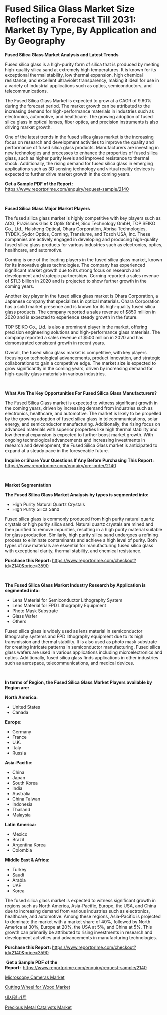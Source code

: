 <p><h1>Fused Silica Glass Market Size Reflecting a Forecast Till 2031: Market By Type, By Application and By Geography</h1></p><p><strong>Fused Silica Glass Market Analysis and Latest Trends</strong></p>
<p><p>Fused silica glass is a high-purity form of silica that is produced by melting high-quality silica sand at extremely high temperatures. It is known for its exceptional thermal stability, low thermal expansion, high chemical resistance, and excellent ultraviolet transparency, making it ideal for use in a variety of industrial applications such as optics, semiconductors, and telecommunications.</p><p>The Fused Silica Glass Market is expected to grow at a CAGR of 9.60% during the forecast period. The market growth can be attributed to the increasing demand for high-performance materials in industries such as electronics, automotive, and healthcare. The growing adoption of fused silica glass in optical lenses, fiber optics, and precision instruments is also driving market growth.</p><p>One of the latest trends in the fused silica glass market is the increasing focus on research and development activities to improve the quality and performance of fused silica glass products. Manufacturers are investing in new technologies and processes to enhance the properties of fused silica glass, such as higher purity levels and improved resistance to thermal shock. Additionally, the rising demand for fused silica glass in emerging applications such as 3D sensing technology and virtual reality devices is expected to further drive market growth in the coming years.</p></p>
<p><strong>Get a Sample PDF of the Report:&nbsp;</strong> <a href="https://www.reportprime.com/enquiry/request-sample/2140">https://www.reportprime.com/enquiry/request-sample/2140</a></p>
<p>&nbsp;</p>
<p><strong>Fused Silica Glass Major Market Players</strong></p>
<p><p>The fused silica glass market is highly competitive with key players such as ACG, Präzisions Glas & Optik GmbH, Sico Technology GmbH, TOP SEIKO Co., Ltd., Haisheng Optical, Ohara Corporation, Abrisa Technologies, TYDEX, Sydor Optics, Corning, Translume, and Tosoh USA, Inc. These companies are actively engaged in developing and producing high-quality fused silica glass products for various industries such as electronics, optics, healthcare, and automotive.</p><p>Corning is one of the leading players in the fused silica glass market, known for its innovative glass technologies. The company has experienced significant market growth due to its strong focus on research and development and strategic partnerships. Corning reported a sales revenue of $11.3 billion in 2020 and is projected to show further growth in the coming years.</p><p>Another key player in the fused silica glass market is Ohara Corporation, a Japanese company that specializes in optical materials. Ohara Corporation has a solid market presence and is known for its high-quality fused silica glass products. The company reported a sales revenue of $850 million in 2020 and is expected to experience steady growth in the future.</p><p>TOP SEIKO Co., Ltd. is also a prominent player in the market, offering precision engineering solutions and high-performance glass materials. The company reported a sales revenue of $500 million in 2020 and has demonstrated consistent growth in recent years.</p><p>Overall, the fused silica glass market is competitive, with key players focusing on technological advancements, product innovation, and strategic collaborations to gain a competitive edge. The market size is expected to grow significantly in the coming years, driven by increasing demand for high-quality glass materials in various industries.</p></p>
<p>&nbsp;</p>
<p><strong>What Are The Key Opportunities For Fused Silica Glass Manufacturers?</strong></p>
<p><p>The Fused Silica Glass market is expected to witness significant growth in the coming years, driven by increasing demand from industries such as electronics, healthcare, and automotive. The market is likely to be propelled by the growing adoption of fused silica glass in telecommunications, solar energy, and semiconductor manufacturing. Additionally, the rising focus on advanced materials with superior properties like high thermal stability and low thermal expansion is expected to further boost market growth. With ongoing technological advancements and increasing investments in research and development, the Fused Silica Glass market is anticipated to expand at a steady pace in the foreseeable future.</p></p>
<p><strong>Inquire or Share Your Questions If Any Before Purchasing This Report:</strong> <a href="https://www.reportprime.com/enquiry/pre-order/2140">https://www.reportprime.com/enquiry/pre-order/2140</a></p>
<p>&nbsp;</p>
<p><strong>Market Segmentation</strong></p>
<p><strong>The Fused Silica Glass Market Analysis by types is segmented into:</strong></p>
<p><ul><li>High Purity Natural Quartz Crystals</li><li>High Purity Silica Sand</li></ul></p>
<p><p>Fused silica glass is commonly produced from high purity natural quartz crystals or high purity silica sand. Natural quartz crystals are mined and then purified to remove impurities, resulting in a high purity material suitable for glass production. Similarly, high purity silica sand undergoes a refining process to eliminate contaminants and achieve a high level of purity. Both types of raw materials are essential for manufacturing fused silica glass with exceptional clarity, thermal stability, and chemical resistance.</p></p>
<p><strong>Purchase this Report:&nbsp;</strong><a href="https://www.reportprime.com/checkout?id=2140&price=3590">https://www.reportprime.com/checkout?id=2140&price=3590</a></p>
<p>&nbsp;</p>
<p><strong>The Fused Silica Glass Market Industry Research by Application is segmented into:</strong></p>
<p><ul><li>Lens Material for Semiconductor Lithography System</li><li>Lens Material for FPD Lithography Equipment</li><li>Photo Mask Substrate</li><li>Glass Wafer</li><li>Others</li></ul></p>
<p><p>Fused silica glass is widely used as lens material in semiconductor lithography systems and FPD lithography equipment due to its high transmission and thermal stability. It is also used as photo mask substrate for creating intricate patterns in semiconductor manufacturing. Fused silica glass wafers are used in various applications including microelectronics and optics. Additionally, fused silica glass finds applications in other industries such as aerospace, telecommunications, and medical devices.</p></p>
<p>&nbsp;</p>
<p><strong>In terms of Region, the Fused Silica Glass Market Players available by Region are:</strong></p>
<p>
    <p> <strong> North America: </strong>
        <ul>
            <li>United States</li>
            <li>Canada</li>
        </ul>
        </p> 
    <p> <strong> Europe: </strong>
        <ul>
            <li>Germany</li>
            <li>France</li>
            <li>U.K.</li>
            <li>Italy</li>
            <li>Russia</li>
        </ul>
        </p> 
    <p> <strong> Asia-Pacific: </strong>
        <ul>
            <li>China</li>
            <li>Japan</li>
            <li>South Korea</li>
            <li>India</li>
            <li>Australia</li>
            <li>China Taiwan</li>
            <li>Indonesia</li>
            <li>Thailand</li>
            <li>Malaysia</li>
        </ul>
        </p> 
    <p> <strong> Latin America: </strong>
        <ul>
            <li>Mexico</li>
            <li>Brazil</li>
            <li>Argentina Korea</li>
            <li>Colombia</li>
        </ul>
        </p> 
    <p> <strong> Middle East & Africa: </strong>
        <ul>
            <li>Turkey</li>
            <li>Saudi</li>
            <li>Arabia</li>
            <li>UAE</li>
            <li>Korea</li>
        </ul>
    </p>
    </p>
<p><p>The fused silica glass market is expected to witness significant growth in regions such as North America, Asia-Pacific, Europe, the USA, and China due to increasing demand from various industries such as electronics, healthcare, and automotive. Among these regions, Asia-Pacific is projected to dominate the market with a market share of 40%, followed by North America at 30%, Europe at 20%, the USA at 5%, and China at 5%. This growth can primarily be attributed to rising investments in research and development activities and advancements in manufacturing technologies.</p></p>
<p><strong>Purchase this Report: </strong><a href="https://www.reportprime.com/checkout?id=2140&price=3590">https://www.reportprime.com/checkout?id=2140&price=3590</a></p>
<p>&nbsp;<strong>Get a Sample PDF of the Report:&nbsp;&nbsp;</strong><a href="https://www.reportprime.com/enquiry/request-sample/2140">https://www.reportprime.com/enquiry/request-sample/2140</a></p>
<p><strong></strong></p>
<p><p><a href="https://github.com/JameTravis/Market-Research-Report-List-4/blob/main/microscopy-cameras-market.md">Microscopy Cameras Market</a></p><p><a href="https://view.publitas.com/reportprime-1/global-cutting-wheel-for-wood-market-by-types-applications-and-major-players-with-regional-growth-rate-analysis-and-development-situation-from-2024-to-2031/">Cutting Wheel for Wood Market</a></p><p><a href="https://github.com/laholand/Market-Research-Report-List-3/blob/main/229750110192.md">내시경 카트</a></p><p><a href="https://shimmer-gardenia-37a.notion.site/Precious-Metal-Catalysts-Market-Size-2024-2031-Global-Industrial-Analysis-Key-Geographical-Region-604c655f73164670aab1081f7d8bb8bb">Precious Metal Catalysts Market</a></p></p>